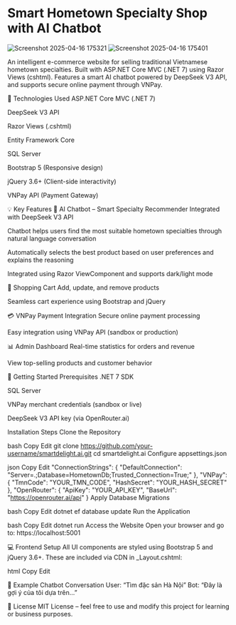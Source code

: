# Smart Hometown Specialty Shop with AI Chatbot

![Screenshot 2025-04-16 175321](https://github.com/user-attachments/assets/a5ac41c7-d4ac-4c92-9133-0303933d2223)
![Screenshot 2025-04-16 175401](https://github.com/user-attachments/assets/4315041a-9574-469b-bcf2-957306fb07e5)


An intelligent e-commerce website for selling traditional Vietnamese hometown specialties.
Built with ASP.NET Core MVC (.NET 7) using Razor Views (cshtml).
Features a smart AI chatbot powered by DeepSeek V3 API, and supports secure online payment through VNPay.

🔧 Technologies Used
ASP.NET Core MVC (.NET 7)

DeepSeek V3 API 

Razor Views (.cshtml)

Entity Framework Core

SQL Server

Bootstrap 5 (Responsive design)

jQuery 3.6+ (Client-side interactivity)

VNPay API (Payment Gateway)



💡 Key Features
🤖 AI Chatbot – Smart Specialty Recommender
Integrated with DeepSeek V3 API

Chatbot helps users find the most suitable hometown specialties through natural language conversation

Automatically selects the best product based on user preferences and explains the reasoning

Integrated using Razor ViewComponent and supports dark/light mode

🛒 Shopping Cart
Add, update, and remove products

Seamless cart experience using Bootstrap and jQuery

💳 VNPay Payment Integration
Secure online payment processing

Easy integration using VNPay API (sandbox or production)

📊 Admin Dashboard
Real-time statistics for orders and revenue

View top-selling products and customer behavior

🚀 Getting Started
Prerequisites
.NET 7 SDK

SQL Server

VNPay merchant credentials (sandbox or live)

DeepSeek V3 API key (via OpenRouter.ai)

Installation Steps
Clone the Repository

bash
Copy
Edit
git clone https://github.com/your-username/smartdelight.ai.git
cd smartdelight.ai
Configure appsettings.json

json
Copy
Edit
"ConnectionStrings": {
  "DefaultConnection": "Server=.;Database=HometownDb;Trusted_Connection=True;"
},
"VNPay": {
  "TmnCode": "YOUR_TMN_CODE",
  "HashSecret": "YOUR_HASH_SECRET"
},
"OpenRouter": {
  "ApiKey": "YOUR_API_KEY",
  "BaseUrl": "https://openrouter.ai/api"
}
Apply Database Migrations

bash
Copy
Edit
dotnet ef database update
Run the Application

bash
Copy
Edit
dotnet run
Access the Website
Open your browser and go to: https://localhost:5001

💻 Frontend Setup
All UI components are styled using Bootstrap 5 and jQuery 3.6+. These are included via CDN in _Layout.cshtml:

html
Copy
Edit
<!-- Bootstrap CSS -->
<link href="https://cdn.jsdelivr.net/npm/bootstrap@5.3.0/dist/css/bootstrap.min.css" rel="stylesheet">

<!-- jQuery and Bootstrap JS -->
<script src="https://code.jquery.com/jquery-3.6.0.min.js"></script>
<script src="https://cdn.jsdelivr.net/npm/bootstrap@5.3.0/dist/js/bootstrap.bundle.min.js"></script>


💬 Example Chatbot Conversation
User: “Tìm đặc sản Hà Nội”
Bot: “Đây là gợi ý của tôi dựa trên...”


📝 License
MIT License – feel free to use and modify this project for learning or business purposes.
